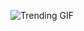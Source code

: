 
<!-- GIF_SECTION -->
![Trending GIF](https://media2.giphy.com/media/v1.Y2lkPThiYjIxNzcyNng4dW9obnBrOGZkMTVneXh2YXZsbm5maXQ1bnI1ZnpqZXUydDhuMiZlcD12MV9naWZzX3NlYXJjaCZjdD1n/2IudUHdI075HL02Pkk/giphy.gif)
<!-- END_GIF_SECTION -->
